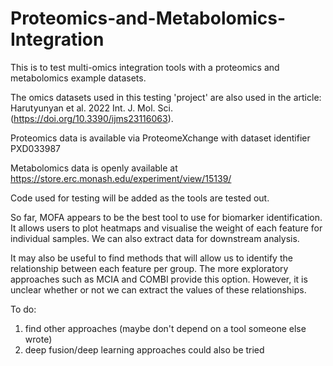 # Proteomics-and-Metabolomics-Integration
This is to test multi-omics integration tools with a proteomics and metabolomics example datasets.

The omics datasets used in this testing 'project' are also used in the article: Harutyunyan et al. 2022 Int. J. Mol. Sci. (https://doi.org/10.3390/ijms23116063).

Proteomics data is available via ProteomeXchange with dataset identifier PXD033987 

Metabolomics data is openly available at https://store.erc.monash.edu/experiment/view/15139/

Code used for testing will be added as the tools are tested out.

So far, MOFA appears to be the best tool to use for biomarker identification. It allows users to plot heatmaps and visualise the weight of each feature for individual samples. We can also extract data for downstream analysis.


It may also be useful to find methods that will allow us to identify the relationship between each feature per group. The more exploratory approaches such as MCIA and COMBI provide this option. However, it is unclear whether or not we can extract the values of these relationships.

To do:
1. find other approaches (maybe don't depend on a tool someone else wrote)
2. deep fusion/deep learning approaches could also be tried
